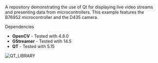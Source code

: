 A repository demonstrating the use of Qt for displaying live video streams and presenting data from microcontrollers. This example features the B76952 microcontroller and the D435 camera.

Dependencies

- **OpenCV** - Tested with 4.8.0
- **GStreamer** - Tested wtih 14.5
- **QT** - Tested with 5.15


![QT_LIBRARY](https://github.com/user-attachments/assets/1528aedf-1c28-4e21-b334-b7aa48426e2a)
